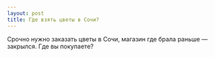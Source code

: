 ```yaml
---
layout: post 
title: Где взять цветы в Сочи? 
--- 
```

Срочно нужно заказать цветы в Сочи, магазин где брала раньше — закрылся. Где вы покупаете?
